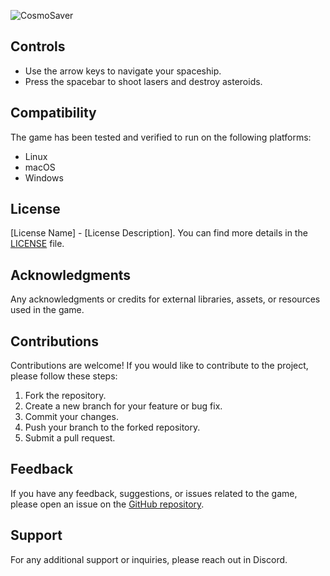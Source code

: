 ![CosmoSaver](https://github.com/codigo-leon/CosmoSaver/assets/134780478/53db2a3f-d639-4b0c-88ea-fada200dc025)

## Controls
- Use the arrow keys to navigate your spaceship.
- Press the spacebar to shoot lasers and destroy asteroids.

## Compatibility
The game has been tested and verified to run on the following platforms:
- Linux
- macOS
- Windows

## License
[License Name] - [License Description]. You can find more details in the [LICENSE](LICENSE) file.

## Acknowledgments
Any acknowledgments or credits for external libraries, assets, or resources used in the game.

## Contributions
Contributions are welcome! If you would like to contribute to the project, please follow these steps:
1. Fork the repository.
2. Create a new branch for your feature or bug fix.
3. Commit your changes.
4. Push your branch to the forked repository.
5. Submit a pull request.

## Feedback
If you have any feedback, suggestions, or issues related to the game, please open an issue on the [GitHub repository](https://github.com/codigo-leon/CosmoSaver/issues).

## Support
For any additional support or inquiries, please reach out in Discord.


